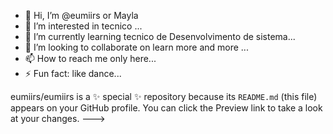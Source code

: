 - 👋 Hi, I’m @eumiirs or Mayla
- 👀 I’m interested in tecnico ...
- 🌱 I’m currently learning  tecnico de Desenvolvimento de sistema...
- 💞️ I’m looking to collaborate on learn more and more ...
- 📫 How to reach me only here...
- ⚡ Fun fact: like dance...


eumiirs/eumiirs is a ✨ special ✨ repository because its `README.md` (this file) appears on your GitHub profile.
You can click the Preview link to take a look at your changes.
--->
